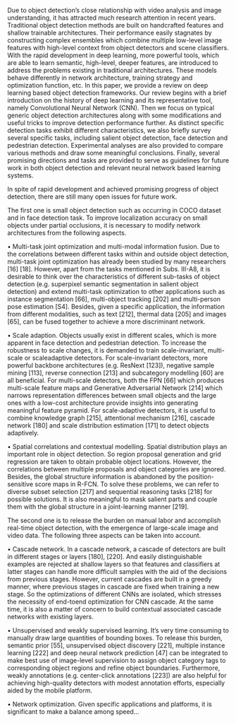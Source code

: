 Due to object detection’s close relationship with
video analysis and image understanding, it has attracted much
research attention in recent years. Traditional object detection
methods are built on handcrafted features and shallow trainable
architectures. Their performance easily stagnates by constructing
complex ensembles which combine multiple low-level image
features with high-level context from object detectors and scene
classifiers. With the rapid development in deep learning, more
powerful tools, which are able to learn semantic, high-level,
deeper features, are introduced to address the problems existing
in traditional architectures. These models behave differently
in network architecture, training strategy and optimization
function, etc. In this paper, we provide a review on deep
learning based object detection frameworks. Our review begins
with a brief introduction on the history of deep learning and
its representative tool, namely Convolutional Neural Network
(CNN). Then we focus on typical generic object detection
architectures along with some modifications and useful tricks
to improve detection performance further. As distinct specific
detection tasks exhibit different characteristics, we also briefly
survey several specific tasks, including salient object detection,
face detection and pedestrian detection. Experimental analyses
are also provided to compare various methods and draw some
meaningful conclusions. Finally, several promising directions and
tasks are provided to serve as guidelines for future work in
both object detection and relevant neural network based learning
systems.

In spite of rapid development and achieved promising
progress of object detection, there are still many open issues
for future work.

The first one is small object detection such as occurring
in COCO dataset and in face detection task. To improve
localization accuracy on small objects under partial occlusions,
it is necessary to modify network architectures from the
following aspects.

• Multi-task joint optimization and multi-modal information fusion. Due to the correlations between different
tasks within and outside object detection, multi-task joint
optimization has already been studied by many researchers
[16] [18]. However, apart from the tasks mentioned in
Subs. III-A8, it is desirable to think over the characteristics
of different sub-tasks of object detection (e.g. superpixel
semantic segmentation in salient object detection) and extend multi-task optimization to other applications such as
instance segmentation [66], multi-object tracking [202] and
multi-person pose estimation [S4]. Besides, given a specific
application, the information from different modalities, such
as text [212], thermal data [205] and images [65], can be
fused together to achieve a more discriminant network.

• Scale adaption. Objects usually exist in different scales,
which is more apparent in face detection and pedestrian
detection. To increase the robustness to scale changes, it
is demanded to train scale-invariant, multi-scale or scaleadaptive detectors. For scale-invariant detectors, more powerful backbone architectures (e.g. ResNext [123]), negative
sample mining [113], reverse connection [213] and subcategory modelling [60] are all beneficial. For multi-scale
detectors, both the FPN [66] which produces multi-scale
feature maps and Generative Adversarial Network [214]
which narrows representation differences between small objects and the large ones with a low-cost architecture provide
insights into generating meaningful feature pyramid. For
scale-adaptive detectors, it is useful to combine knowledge
graph [215], attentional mechanism [216], cascade network
[180] and scale distribution estimation [171] to detect objects adaptively.

• Spatial correlations and contextual modelling. Spatial
distribution plays an important role in object detection. So
region proposal generation and grid regression are taken
to obtain probable object locations. However, the correlations between multiple proposals and object categories
are ignored. Besides, the global structure information is
abandoned by the position-sensitive score maps in R-FCN.
To solve these problems, we can refer to diverse subset
selection [217] and sequential reasoning tasks [218] for
possible solutions. It is also meaningful to mask salient parts
and couple them with the global structure in a joint-learning
manner [219].

The second one is to release the burden on manual labor and
accomplish real-time object detection, with the emergence of
large-scale image and video data. The following three aspects
can be taken into account.

• Cascade network. In a cascade network, a cascade of
detectors are built in different stages or layers [180], [220].
And easily distinguishable examples are rejected at shallow
layers so that features and classifiers at latter stages can
handle more difficult samples with the aid of the decisions
from previous stages. However, current cascades are built in
a greedy manner, where previous stages in cascade are fixed
when training a new stage. So the optimizations of different
CNNs are isolated, which stresses the necessity of end-toend optimization for CNN cascade. At the same time, it
is also a matter of concern to build contextual associated
cascade networks with existing layers.

• Unsupervised and weakly supervised learning. It’s
very time consuming to manually draw large quantities
of bounding boxes. To release this burden, semantic prior
[55], unsupervised object discovery [221], multiple instance
learning [222] and deep neural network prediction [47] can
be integrated to make best use of image-level supervision to
assign object category tags to corresponding object regions
and refine object boundaries. Furthermore, weakly annotations (e.g. center-click annotations [223]) are also helpful
for achieving high-quality detectors with modest annotation
efforts, especially aided by the mobile platform.

• Network optimization. Given specific applications and
platforms, it is significant to make a balance among speed...
